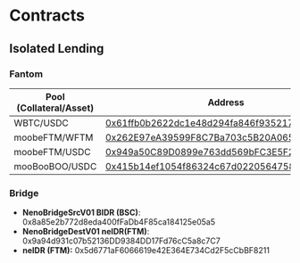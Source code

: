 # Contracts

## Isolated Lending

### Fantom

| Pool (Collateral/Asset) | Address                                                                                                              | Liquidation Threshold | Liquidation Bonus |
| ----------------------- | -------------------------------------------------------------------------------------------------------------------- | --------------------- | ----------------- |
| WBTC/USDC               | [0x61ffb0b2622dc1e48d294fa846f93521769932e2](https://ftmscan.com/address/0x61ffb0b2622dc1e48d294fa846f93521769932e2) | 75%                   | 7.5%              |
| moobeFTM/WFTM           | [0x262E97eA39599F8C7Ba703c5B20A0658878a22c2](https://ftmscan.com/address/0x262E97eA39599F8C7Ba703c5B20A0658878a22c2) | 60%                   | 15%               |
| moobeFTM/USDC           | [0x949a50C89D0899e763dd569bFC3E5F216FC42805](https://ftmscan.com/address/0x949a50C89D0899e763dd569bFC3E5F216FC42805) | 60%                   | 15%               |
| mooBooBOO/USDC          | [0x415b14ef1054f86324c67d0220564758e82451e4](https://ftmscan.com/address/0x415b14ef1054f86324c67d0220564758e82451e4) | 65%                   | 10%               |

### Bridge

* **NenoBridgeSrcV01 BIDR (BSC)**: 0x8a85e2b772d8eda400fFaDb4F85ca184125e05a5
* **NenoBridgeDestV01 neIDR(FTM)**: 0x9a94d931c07b52136DD9384DD17Fd76cC5a8c7C7
* **neIDR (FTM):** 0x5d6771aF6066619e42E364E734Cd2F5cCbBF8211









###
